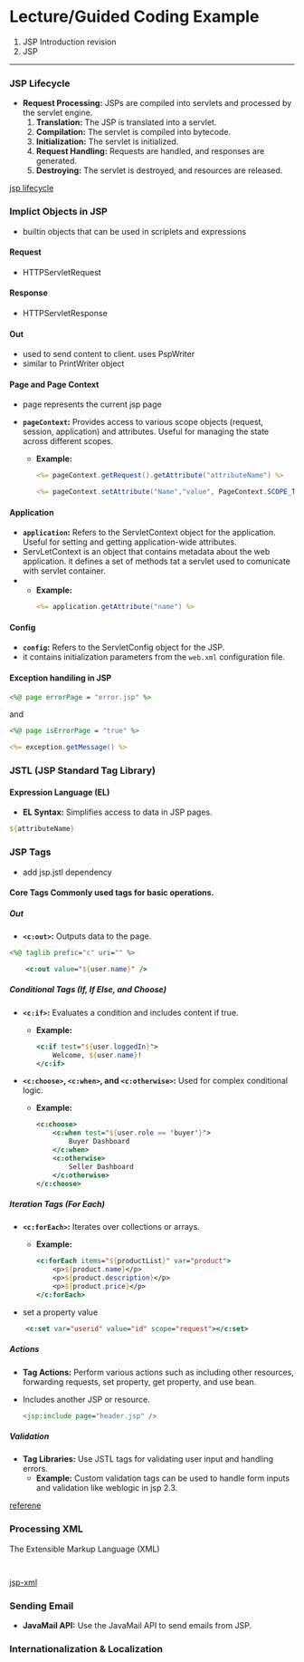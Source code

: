 # Lecture/Guided Coding Example

1. JSP Introduction revision
2. JSP

---

### JSP Lifecycle
- **Request Processing:** JSPs are compiled into servlets and processed by the servlet engine.
  1. **Translation:** The JSP is translated into a servlet.
  2. **Compilation:** The servlet is compiled into bytecode.
  3. **Initialization:** The servlet is initialized.
  4. **Request Handling:** Requests are handled, and responses are generated.
  5. **Destroying:** The servlet is destroyed, and resources are released.


[jsp lifecycle](https://docs.oracle.com/javaee/5/tutorial/doc/bnahe.html)

### Implict Objects in JSP

- builtin objects that can be used in scriplets and expressions

#### Request

- HTTPServletRequest

#### Response

- HTTPServletResponse

#### Out

- used to send content to client. uses PspWriter
- similar to PrintWriter object

#### Page and Page Context

- page represents the current jsp page

- **`pageContext`:** Provides access to various scope objects (request, session, application) and attributes. Useful for managing the state across different scopes.
  - **Example:**
    ```jsp
    <%= pageContext.getRequest().getAttribute("attributeName") %>
    ```
    ```jsp
    <%= pageContext.setAttribute("Name","value", PageContext.SCOPE_TYPE) %>
    ```

#### Application

- **`application`:** Refers to the ServletContext object for the application. Useful for setting and getting application-wide attributes.
- ServLetContext is an object that contains metadata about the web application. it defines a set of methods tat a servlet used to comunicate with servlet container.
- 
  - **Example:**
    ```jsp
    <%= application.getAttribute("name") %>
    ```

#### Config
- **`config`:** Refers to the ServletConfig object for the JSP. 
- it contains initialization parameters from the `web.xml` configuration file.

#### Exception handiling in JSP


```jsp
<%@ page errorPage = "error.jsp" %>
```
and
```jsp
<%@ page isErrorPage = "true" %>

<%= exception.getMessage() %>
```


### JSTL (JSP Standard Tag Library)

#### Expression Language (EL)
- **EL Syntax:** Simplifies access to data in JSP pages.

```jsp
${attributeName}
```

### JSP Tags

- add jsp.jstl dependency

#### Core Tags Commonly used tags for basic operations.

##### Out
- **`<c:out>`:** Outputs data to the page.
```jsp
<%@ taglib prefic="c" uri="" %>
```  
    
```jsp
    <c:out value="${user.name}" />
```

##### Conditional Tags (If, If Else, and Choose)
- **`<c:if>`:** Evaluates a condition and includes content if true.
  - **Example:**
    ```jsp
    <c:if test="${user.loggedIn}">
        Welcome, ${user.name}!
    </c:if>
    ```

- **`<c:choose>`, `<c:when>`, and `<c:otherwise>`:** Used for complex conditional logic.
  - **Example:**
    ```jsp
    <c:choose>
        <c:when test="${user.role == 'buyer'}">
            Buyer Dashboard
        </c:when>
        <c:otherwise>
            Seller Dashboard
        </c:otherwise>
    </c:choose>
    ```

##### Iteration Tags (For Each)


- **`<c:forEach>`:** Iterates over collections or arrays.
  - **Example:**
    ```jsp
    <c:forEach items="${productList}" var="product">
        <p>${product.name}</p>
        <p>${product.description}</p>
        <p>${product.price}</p>
    </c:forEach>
    ```

- set a property value

```jsp
    <c:set var="userid" value="id" scope="request"></c:set>
```

##### Actions
- **Tag Actions:** Perform various actions such as including other resources, forwarding requests, set property, get property, and use bean.

- Includes another JSP or resource.
    ```jsp
    <jsp:include page="header.jsp" />
    ```




##### Validation
- **Tag Libraries:** Use JSTL tags for validating user input and handling errors.
  - **Example:** Custom validation tags can be used to handle form inputs and validation like weblogic in jsp 2.3.

[referene](https://docs.oracle.com/cd/E24329_01/web.1211/e21049/validation_tags.htm#WBAPP459)






### Processing XML

The Extensible Markup Language (XML)

```xml

```

```jsp

```

[jsp-xml](https://www.oracle.com/technical-resources/articles/javase/webappdev2.html)

### Sending Email

- **JavaMail API:** Use the JavaMail API to send emails from JSP.

### Internationalization & Localization
